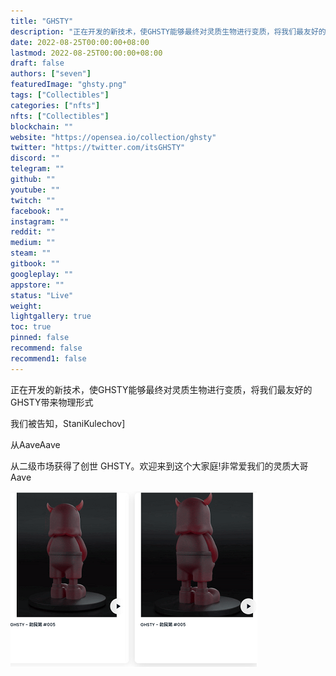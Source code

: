 ```yaml
---
title: "GHSTY"
description: "正在开发的新技术，使GHSTY能够最终对灵质生物进行变质，将我们最友好的GHSTY带来物理形式"
date: 2022-08-25T00:00:00+08:00
lastmod: 2022-08-25T00:00:00+08:00
draft: false
authors: ["seven"]
featuredImage: "ghsty.png"
tags: ["Collectibles"]
categories: ["nfts"]
nfts: ["Collectibles"]
blockchain: ""
website: "https://opensea.io/collection/ghsty"
twitter: "https://twitter.com/itsGHSTY"
discord: ""
telegram: ""
github: ""
youtube: ""
twitch: ""
facebook: ""
instagram: ""
reddit: ""
medium: ""
steam: ""
gitbook: ""
googleplay: ""
appstore: ""
status: "Live"
weight: 
lightgallery: true
toc: true
pinned: false
recommend: false
recommend1: false
---
```

正在开发的新技术，使GHSTY能够最终对灵质生物进行变质，将我们最友好的GHSTY带来物理形式

我们被告知，StaniKulechov]

从AaveAave

从二级市场获得了创世 GHSTY。欢迎来到这个大家庭!非常爱我们的灵质大哥Aave 

![nft](1661417535124.png)
